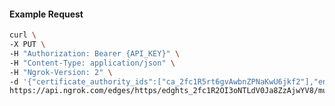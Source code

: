 <!-- Code generated for API Clients. DO NOT EDIT. -->

#### Example Request

```bash
curl \
-X PUT \
-H "Authorization: Bearer {API_KEY}" \
-H "Content-Type: application/json" \
-H "Ngrok-Version: 2" \
-d '{"certificate_authority_ids":["ca_2fc1R5rt6gvAwbnZPNaKwU6jkf2"],"enabled":true}' \
https://api.ngrok.com/edges/https/edghts_2fc1R2OI3oNTLdV0Ja8ZzAjwYV8/mutual_tls
```

